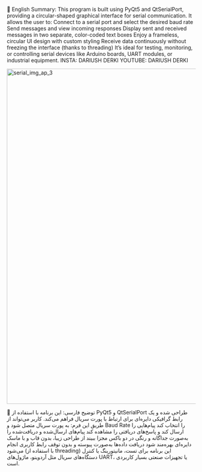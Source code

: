 📝 English Summary:
This program is built using PyQt5 and QtSerialPort, providing a circular-shaped graphical interface for serial communication. It allows the user to:
Connect to a serial port and select the desired baud rate
Send messages and view incoming responses
Display sent and received messages in two separate, color-coded text boxes
Enjoy a frameless, circular UI design with custom styling
Receive data continuously without freezing the interface (thanks to threading)
It’s ideal for testing, monitoring, or controlling serial devices like Arduino boards, UART modules, or industrial equipment.
INSTA: DARIUSH DERKI
YOUTUBE: DARIUSH DERKI

<img width="1132" height="893" alt="serial_img_ap_3" src="https://github.com/user-attachments/assets/2cf719ea-429c-4f49-b2c1-734547ed88b8" />

📝 توضیح فارسی:
این برنامه با استفاده از PyQt5 و QtSerialPort طراحی شده و یک رابط گرافیکی دایره‌ای برای ارتباط با پورت سریال فراهم می‌کند. کاربر می‌تواند از طریق این فرم:
به پورت سریال متصل شود و Baud Rate را انتخاب کند
پیام‌هایی را ارسال کند و پاسخ‌های دریافتی را مشاهده کند
پیام‌های ارسال‌شده و دریافت‌شده را به‌صورت جداگانه و رنگی در دو باکس مجزا ببیند
از طراحی زیبا، بدون قاب و با ماسک دایره‌ای بهره‌مند شود
دریافت داده‌ها به‌صورت پیوسته و بدون توقف رابط کاربری انجام می‌شود (با استفاده از threading)
این برنامه برای تست، مانیتورینگ یا کنترل دستگاه‌های سریال مثل آردوینو، ماژول‌های UART، یا تجهیزات صنعتی بسیار کاربردی است.
